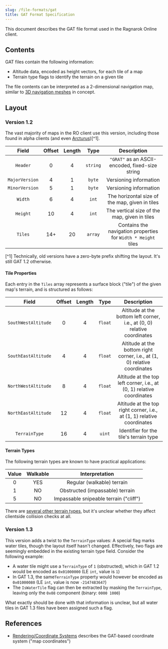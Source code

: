 ```yaml
---
slug: /file-formats/gat
title: GAT Format Specification
---
```


This document describes the GAT file format used in the Ragnarok Online client.

## Contents

GAT files contain the following information:

- Altitude data, encoded as height vectors, for each tile of a map
- Terrain type flags to identify the terrain on a given tile

The file contents can be interpreted as a 2-dimensional navigation map, similar to [3D navigation meshes](https://en.wikipedia.org/wiki/Navigation_mesh) in concept.

## Layout

### Version 1.2

The vast majority of maps in the RO client use this version, including those found in alpha clients (and even [Arcturus](/arcturus))[^1].

|     Field      | Offset | Length |   Type   |                          Description                          |
| :------------: | :----: | :----: | :------: | :-----------------------------------------------------------: |
|    `Header`    |   0    |   4    | `string` |        `"GRAT"` as an ASCII-encoded, fixed-size string        |
| `MajorVersion` |   4    |   1    |  `byte`  |                    Versioning information                     |
| `MinorVersion` |   5    |   1    |  `byte`  |                    Versioning information                     |
|    `Width`     |   6    |   4    |  `int`   |        The horizontal size of the map, given in tiles         |
|    `Height`    |   10   |   4    |  `int`   |         The vertical size of the map, given in tiles          |
|    `Tiles`     |  14+   |   20   | `array`  | Contains the navigation properties for `Width * Height` tiles |

[^1] Technically, old versions have a zero-byte prefix shifting the layout. It's still GAT 1.2 otherwise.

#### Tile Properties

Each entry in the `Tiles` array represents a surface block ("tile") of the given map's terrain, and is structured as follows:

|        Field        | Offset | Length |  Type   |                                Description                                |
| :-----------------: | :----: | :----: | :-----: | :-----------------------------------------------------------------------: |
| `SouthWestAltitude` |   0    |   4    | `float` | Altitude at the bottom left corner, i.e., at (0, 0) relative coordinates  |
| `SouthEastAltitude` |   4    |   4    | `float` | Altitude at the bottom right corner, i.e., at (1, 0) relative coordinates |
| `NorthWestAltitude` |   8    |   4    | `float` |   Altitude at the top left corner, i.e., at (0, 1) relative coordinates   |
| `NorthEastAltitude` |   12   |   4    | `float` |  Altitude at the top right corner, i.e., at (1, 1) relative coordinates   |
|    `TerrainType`    |   16   |   4    | `uint`  |                  Identifier for the tile's terrain type                   |

#### Terrain Types

The following terrain types are known to have practical applications:

| Value | Walkable |             Interpretation             |
| :---: | :------: | :------------------------------------: |
|   0   |   YES    |       Regular (walkable) terrain       |
|   1   |    NO    |    Obstructed (impassable) terrain     |
|   5   |    NO    | Impassable snipeable terrain ("cliff") |

There are [several other terrain types](https://openkore.com/wiki/Field_file_format), but it's unclear whether they affect clientside collision checks at all.

### Version 1.3

This version adds a twist to the `TerrainType` values: A special flag marks water tiles, though the layout itself hasn't changed. Effectively, two flags are seemingly embedded in the existing terrain type field. Consider the following example:

- A water tile might use a `TerrainType` of `1` (obstructed), which in GAT 1.2 would be encoded as `0x01000000` (LE `int`, value is `1`)
- In GAT 1.3, the same`TerrainType` property would however be encoded as `0x01000080` (LE `int`, value is now `-2147483647`)
- The `IsWaterTile` flag can then be extracted by masking the `TerrainType`, leaving only the `0x08` component (binary: `0000 1000`)

What exactly should be done with that information is unclear, but all water tiles in GAT 1.3 files have been assigned such a flag.

## References

- [Rendering/Coordinate Systems](/rendering/coordinate-systems) describes the GAT-based coordinate system ("map coordinates")
